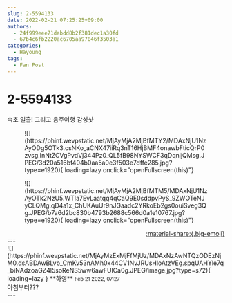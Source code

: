 ```yaml
---
slug: 2-5594133
date: 2022-02-21 07:25:25+09:00
authors:
  - 24f999eee71dabdd8b2f381dec1a30fd
  - 67b4c6fb2220ac6705aa97046f3503a1
categories:
  - Hayoung
tags:
  - Fan Post
---
```


# 2-5594133

<div class="post-container" markdown="1">
<div class="content-container md-sidebar__scrollwrap" markdown="1">

속초 일출! 그리고 음주여행 감성샷
<figure markdown="1">
![](https://phinf.wevpstatic.net/MjAyMjA2MjBfMTY2/MDAxNjU1NzAyODg5OTk3.csNKo_aCNX47iiRq3nT16HjBMF4onawbFticQrP0zvsg.InNtZCVgPvdVj344Pz0_QL5fB98NYSWCF3qDqnljQMsg.JPEG/3d20a516bf404b0aa5a0e3f503e7dffe285.jpg?type=e1920){ loading=lazy onclick="openFullscreen(this)"}
</figure>

<figure markdown="1">
![](https://phinf.wevpstatic.net/MjAyMjA2MjBfMTM5/MDAxNjU1NzAyOTk2NzU5.WTIa7EvLaatqq4qCaQ9E0sddpvPyS_9ZWOTeNJyCLQMg.qD4a1x_ChUKAuUr9nJGaadc2YRkoEb2gs0ouiSveg3Qg.JPEG/b7a6d2bc830b4793b2688c566d0a1e10767.jpg?type=e1920){ loading=lazy onclick="openFullscreen(this)"}
</figure>


</div>
</div>

<div style="text-align: right;" markdown="1">
<a href="https://weverse.io/fromis9/fanpost/2-5594133" style="text-align: right;">:material-share:{.big-emoji}</a>
</div>
---

<div class="comments-container md-sidebar__scrollwrap" markdown="1">
<div class="comment" markdown="1">
<div class='id-container' markdown="1">
![](https://phinf.wevpstatic.net/MjAyMzExMjFfMjUz/MDAxNzAwNTQzODEzNjM0.dsABDAwBLvb_CmKv53nAMh0x44CV1NvJRUsHloAtzVEg.spqUAHYle7q_biNAdzoaGZ4l5soReNS5ww6awFUlCa0g.JPEG/image.jpg?type=s72){ loading=lazy }
**<span class="artist">하영</span>** <small>Feb 21 2022, 07:27</small><br>
</div>
<div class='comment-body' markdown="1">
아침부터???
</div>
</div>
</div>
---
